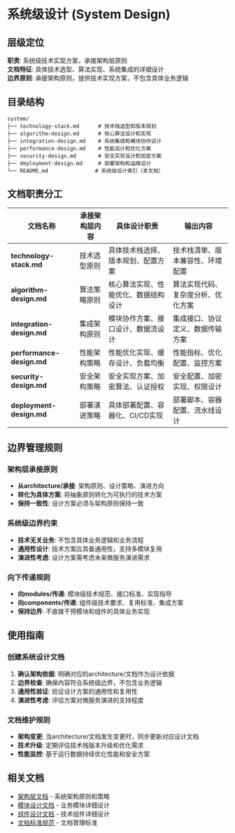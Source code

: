 # 系统级设计 (System Design)

## 层级定位
**职责**: 系统级技术实现方案，承接架构层原则  
**文档特征**: 具体技术选型、算法实现、系统集成的详细设计  
**边界原则**: 承接架构原则，提供技术实现方案，不包含具体业务逻辑  

## 目录结构

```
system/
├── technology-stack.md      # 技术栈选型和版本规划
├── algorithm-design.md      # 核心算法设计和实现
├── integration-design.md    # 系统集成和模块协作设计  
├── performance-design.md    # 性能设计和优化方案
├── security-design.md       # 安全实现设计和加密方案
├── deployment-design.md     # 部署架构和运维设计
└── README.md               # 系统级设计索引（本文档）
```

## 文档职责分工

| 文档名称 | 承接架构层内容 | 具体设计职责 | 输出内容 |
|---------|---------------|-------------|----------|
| **technology-stack.md** | 技术选型原则 | 具体技术栈选择、版本规划、配置方案 | 技术栈清单、版本兼容性、环境配置 |
| **algorithm-design.md** | 算法策略原则 | 核心算法实现、性能优化、数据结构设计 | 算法实现代码、复杂度分析、优化方案 |
| **integration-design.md** | 集成架构原则 | 模块协作方案、接口设计、数据流设计 | 集成接口、协议定义、数据传输方案 |
| **performance-design.md** | 性能架构策略 | 性能优化实现、缓存设计、负载均衡 | 性能指标、优化配置、监控方案 |
| **security-design.md** | 安全架构策略 | 安全实现方案、加密算法、认证授权 | 安全配置、加密实现、权限设计 |
| **deployment-design.md** | 部署演进策略 | 具体部署配置、容器化、CI/CD实现 | 部署脚本、容器配置、流水线设计 |

## 边界管理规则

### 架构层承接原则
- **从architecture/承接**: 架构原则、设计策略、演进方向
- **转化为具体方案**: 将抽象原则转化为可执行的技术方案
- **保持一致性**: 设计方案必须与架构原则保持一致

### 系统级边界约束
- **技术无关业务**: 不包含具体业务逻辑和业务流程
- **通用性设计**: 技术方案应具备通用性，支持多模块复用
- **演进性考虑**: 设计方案需考虑未来微服务演进需求

### 向下传递规则
- **向modules/传递**: 模块级技术规范、接口标准、实现指导
- **向components/传递**: 组件级技术要求、复用标准、集成方案
- **保持边界**: 不直接干预模块和组件的具体业务实现

## 使用指南

### 创建系统设计文档
1. **确认架构依据**: 明确对应的architecture/文档作为设计依据
2. **边界检查**: 确保内容符合系统级边界，不包含业务逻辑
3. **通用性验证**: 验证设计方案的通用性和复用性
4. **演进性考虑**: 评估方案对微服务演进的支持程度

### 文档维护规则
- **架构变更**: 当architecture/文档发生变更时，同步更新对应设计文档
- **技术升级**: 定期评估技术栈版本升级和优化需求
- **性能监控**: 基于运行数据持续优化性能和安全方案

## 相关文档
- [架构层文档](../../architecture/README.md) - 系统架构原则和策略
- [模块设计文档](../modules/README.md) - 业务模块详细设计
- [组件设计文档](../components/README.md) - 技术组件详细设计
- [文档标准规范](../../standards/document-standards.md) - 文档管理标准